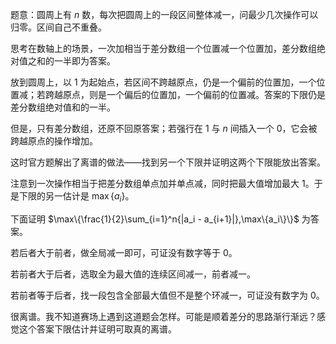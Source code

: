 题意：圆周上有 $n$ 数，每次把圆周上的一段区间整体减一，问最少几次操作可以归零。区间自己不重叠。

思考在数轴上的场景，一次加相当于差分数组一个位置减一个位置加，差分数组绝对值之和的一半即为答案。

放到圆周上，以 $1$ 为起始点，若区间不跨越原点，仍是一个偏前的位置加，一个位置减；若跨越原点，则是一个偏后的位置加，一个偏前的位置减。答案的下限仍是差分数组绝对值和的一半。

但是，只有差分数组，还原不回原答案；若强行在 $1$ 与 $n$ 间插入一个 $0$，它会被跨越原点的操作增加。

这时官方题解出了离谱的做法——找到另一个下限并证明这两个下限能放出答案。

注意到一次操作相当于把差分数组单点加并单点减，同时把最大值增加最大 $1$。于是下限的另一估计是 $\max\{a_i\}$。

下面证明 $\max\{\frac{1}{2}\sum_{i=1}^n{|a_i - a_{i+1}|},\max\{a_i\}\}$ 为答案。

若后者大于前者，做全局减一即可，可证没有数字等于 $0$。

若前者大于后者，选取全为最大值的连续区间减一，前者减一。

若前者等于后者，找一段包含全部最大值但不是整个环减一，可证没有数字为 $0$。

很离谱。我不知道赛场上遇到这道题会怎样。可能是顺着差分的思路渐行渐远？感觉这个答案下限估计并证明可取真的离谱。